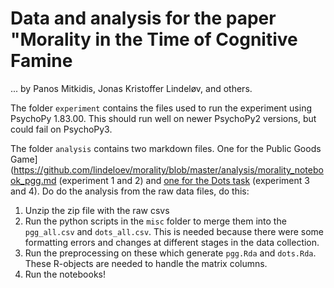 # Data and analysis for the paper "Morality in the Time of Cognitive Famine
... by Panos Mitkidis, Jonas Kristoffer Lindeløv, and others.

The folder `experiment` contains the files used to run the experiment using PsychoPy 1.83.00. This should run well on newer PsychoPy2 versions, but could fail on PsychoPy3.


The folder `analysis` contains two markdown files. One for the Public Goods Game](https://github.com/lindeloev/morality/blob/master/analysis/morality_notebook_pgg.md (experiment 1 and 2) and [one for the Dots task](https://github.com/lindeloev/morality/blob/master/analysis/morality_notebook_dots.md) (experiment 3 and 4). Do do the analysis from the raw data files, do this:

1. Unzip the zip file with the raw csvs
2. Run the python scripts in the `misc` folder to merge them into the `pgg_all.csv` and `dots_all.csv`. This is needed because there were some formatting errors and changes at different stages in the data collection.
3. Run the preprocessing on these which generate `pgg.Rda` and `dots.Rda`. These R-objects are needed to handle the matrix columns.
4. Run the notebooks!
